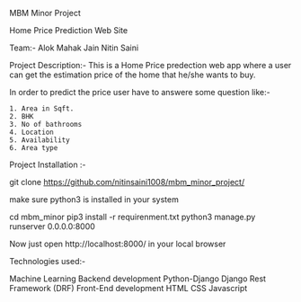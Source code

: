 MBM Minor Project

Home Price Prediction Web Site

Team:-
	Alok
	Mahak Jain
	Nitin Saini

Project Description:- This is a Home Price predection web app where a user can get the estimation price of the home that he/she wants to buy.

In order to predict the price user have to answere some question like:-
	
	1. Area in Sqft.
	2. BHK
	3. No of bathrooms
	4. Location 
	5. Availability 
	6. Area type

Project Installation :- 

git clone https://github.com/nitinsaini1008/mbm_minor_project/

make sure python3 is installed in your system

cd mbm_minor
pip3 install -r requirenment.txt
python3 manage.py runserver 0.0.0.0:8000

Now just open http://localhost:8000/ in your local browser

Technologies used:-

Machine Learning
Backend development
	Python-Django
	Django Rest Framework (DRF)
Front-End development
	HTML
	CSS
	Javascript
